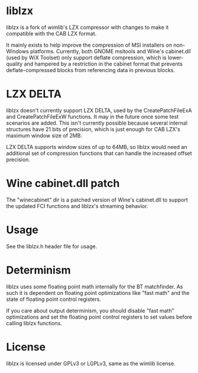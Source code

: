 # liblzx
liblzx is a fork of wimlib's LZX compressor with changes to make it compatible
with the CAB LZX format.

It mainly exists to help improve the compression of MSI installers on
non-Windows platforms.  Currently, both GNOME msitools and Wine's cabinet.dll
(used by WiX Toolset) only support deflate compression, which is lower-quality
and hampered by a restriction in the cabinet format that prevents
deflate-compressed blocks from referencing data in previous blocks.

# LZX DELTA
liblzx doesn't currently support LZX DELTA, used by the CreatePatchFileExA and
CreatePatchFileExW functions.  It may in the future once some test scenarios
are added.  This isn't currently possible because several internal structures
have 21 bits of precision, which is just enough for CAB LZX's maximum window
size of 2MB.

LZX DELTA supports window sizes of up to 64MB, so liblzx would need an
additional set of compression functions that can handle the increased offset
precision.

# Wine cabinet.dll patch
The "winecabinet" dir is a patched version of Wine's cabinet.dll to support
the updated FCI functions and liblzx's streaming behavior.

# Usage
See the liblzx.h header file for usage.

# Determinism
liblzx uses some floating point math internally for the BT matchfinder.  As
such it is dependent on floating point optimizations like "fast math" and
the state of floating point control registers.

If you care about output determinism, you should disable "fast math"
optimizations and set the floating point control registers to set values
before calling liblzx functions.

# License
liblzx is licensed under GPLv3 or LGPLv3, same as the wimlib license.